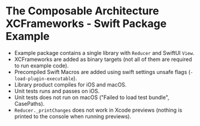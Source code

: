 # The Composable Architecture XCFrameworks - Swift Package Example

- Example package contains a single library with `Reducer` and SwiftUI `View`.
- XCFrameworks are added as binary targets (not all of them are required to run example code).
- Precompiled Swift Macros are added using swift settings unsafe flags (`-load-plugin-executable`).
- Library product compiles for iOS and macOS.
- Unit tests runs and passes on iOS.
- Unit tests does not run on macOS ("Failed to load test bundle", CasePaths).
- `Reducer._printChanges` does not work in Xcode previews (nothing is printed to the console when running previews).
